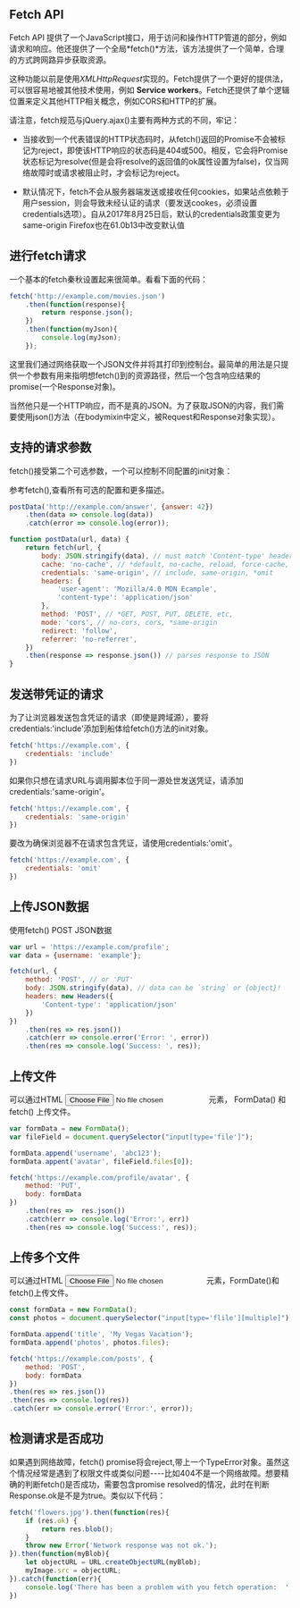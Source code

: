 ## Fetch API

Fetch API 提供了一个JavaScript接口，用于访问和操作HTTP管道的部分，例如请求和响应。他还提供了一个全局*fetch()*方法，该方法提供了一个简单，合理的方式跨网路异步获取资源。

这种功能以前是使用*XMLHttpRequest*实现的。Fetch提供了一个更好的提供法，可以很容易地被其他技术使用，例如 __Service workers__。Fetch还提供了单个逻辑位置来定义其他HTTP相关概念，例如CORS和HTTP的扩展。

请注意，fetch规范与jQuery.ajax()主要有两种方式的不同，牢记：
- 当接收到一个代表错误的HTTP状态码时，从fetch()返回的Promise不会被标记为reject，即使该HTTP响应的状态码是404或500。相反，它会将Promise状态标记为resolve(但是会将resolve的返回值的ok属性设置为false)，仅当网络故障时或请求被阻止时，才会标记为reject。

- 默认情况下，fetch不会从服务器端发送或接收任何cookies，如果站点依赖于用户session，则会导致未经认证的请求（要发送cookes，必须设置credentials选项）。自从2017年8月25日后，默认的credentials政策变更为same-origin Firefox也在61.0b13中改变默认值

## 进行fetch请求

一个基本的fetch秦秋设置起来很简单。看看下面的代码：
```js
fetch('http://example.com/movies.json')
    .then(function(response){
        return response.json();
    })
    .then(function(myJson){
        console.log(myJson);
    });
```
这里我们通过网络获取一个JSON文件并将其打印到控制台。最简单的用法是只提供一个参数有用来指明想fetch()到的资源路径，然后一个包含响应结果的promise(一个Response对象)。

当然他只是一个HTTP响应，而不是真的JSON。为了获取JSON的内容，我们需要使用json()方法（在bodymixin中定义，被Request和Response对象实现）。

## 支持的请求参数

fetch()接受第二个可选参数，一个可以控制不同配置的init对象：

参考fetch(),查看所有可选的配置和更多描述。

```js
postData('http://example.com/answer', {answer: 42})
    .then(data => console.log(data))
    .catch(error => console.log(error));

function postData(url, data) {
    return fetch(url, {
        body: JSON.stringify(data), // must match 'Content-type' header
        cache: 'no-cache', // *default, no-cache, reload, force-cache, only-if-cacheed
        credentials: 'same-origin', // include, same-origin, *omit
        headers: {
            'user-agent': 'Mozilla/4.0 MDN Ecample',
            'content-type': 'application/json'
        },
        method: 'POST', // *GET, POST, PUT, DELETE, etc,
        mode: 'cors', // no-cors, cors, *same-origin
        redirect: 'follow',
        referrer: 'no-referrer',
    })
    .then(response => response.json()) // parses response to JSON
}
```

## 发送带凭证的请求

为了让浏览器发送包含凭证的请求（即使是跨域源），要将credentials:'include'添加到船体给fetch()方法的init对象。

```js
fetch('https://example.com', {
    credentials: 'include'
})
```

如果你只想在请求URL与调用脚本位于同一源处世发送凭证，请添加credentials:'same-origin'。

```js
fetch('https://example.com', {
    credentials: 'same-origin'
})
```

要改为确保浏览器不在请求包含凭证，请使用credentials:'omit'。

```js
fetch('https://example.com', {
    credentials: 'omit'
})
```

## 上传JSON数据

使用fetch() POST JSON数据

```js
var url = 'https://example.com/profile';
var data = {username: 'example'};

fetch(url, {
    method: 'POST', // or 'PUT'
    body: JSON.stringify(data), // data can be `string` or {object}!
    headers: new Headers({
        'Content-type': 'application/json'
    })
})
    .then(res => res.json())
    .catch(err => console.error('Error: ', error))
    .then(res => console.log('Success: ', res));
```

## 上传文件

可以通过HTML <input type="file" /> 元素， FormData() 和 fetch() 上传文件。

```js
var formData = new FormData();
var fileField = document.querySelector("input[type='file']");

formData.append('username', 'abc123');
formData.appent('avatar', fileField.files[0]);

fetch('https://example.com/profile/avatar', {
    method: 'PUT',
    body: formData
})
    .then(res =>  res.json())
    .catch(err => console.log('Error:', err))
    .then(res => console.log('Success:', res));
```

## 上传多个文件

可以通过HTML <input type="file" mutiple>元素，FormDate()和fetch()上传文件。

```js
const formData = new FormData();
const photos = document.querySelector("input[type='flile'][multiple]");

formData.append('title', 'My Vegas Vacation');
formData.append('photos', photos.files);

fetch('https://example.com/posts', {
    method: 'POST',
    body: formData
})
.then(res => res.json())
.then(res => console.log(res))
.catch(err => console.error('Error:', error));
```

## 检测请求是否成功

如果遇到网络故障，fetch() promise将会reject,带上一个TypeError对象。虽然这个情况经常是遇到了权限文件或类似问题----比如404不是一个网络故障。想要精确的判断fetch()是否成功，需要包含promise resolved的情况，此时在判断Response.ok是不是为true。类似以下代码：

```js
fetch('flowers.jpg').then(function(res){
    if (res.ok) {
        return res.blob();
    }
    throw new Error('Network response was not ok.');
}).then(function(myBlob){
    let objectURL = URL.createObjectURL(myBlob);
    myImage.src = objectURL;
}).catch(function(err){
    console.log('There has been a problem with you fetch operation:  ', error.mssage);
})
```












